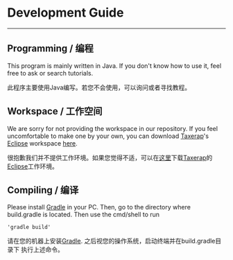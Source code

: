 # Development Guide
---
## Programming / 编程
This program is mainly written in Java. If you don't know how to use it, feel free to ask or search
tutorials.

此程序主要使用Java编写。若您不会使用，可以询问或者寻找教程。

## Workspace / 工作空间
We are sorry for not providing the workspace in our repository. If you feel uncomfortable to
make one by your own, you can download [Taxerap](https://github.com/Taxerap)'s [Eclipse](http://www.eclipse.org/)
workspace [here](https://pan.baidu.com/s/1eStirkA).

很抱歉我们并不提供工作环境。如果您觉得不适，可以在[这里](https://pan.baidu.com/s/1eStirkA)下载[Taxerap](https://github.com/Taxerap)的[Eclipse](http://www.eclipse.org/)工作环境。

## Compiling / 编译
Please install [Gradle](https://gradle.org/) in your PC. Then, go to the directory where build.gradle is located.
Then use the cmd/shell to run

	'gradle build'

请在您的机器上安装[Gradle](https://gradle.org/). 之后视您的操作系统，启动终端并在build.gradle目录下
执行上述命令。
